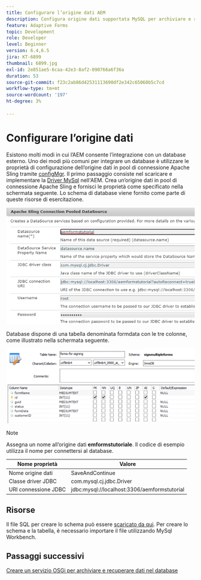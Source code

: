 ```yaml
---
title: Configurare l’origine dati AEM
description: Configura origine dati supportata MySQL per archiviare e recuperare i dati del modulo
feature: Adaptive Forms
topic: Development
role: Developer
level: Beginner
version: 6.4,6.5
jira: KT-6899
thumbnail: 6899.jpg
exl-id: 2e851ae5-6caa-42e3-8af2-090766a6f36a
duration: 53
source-git-commit: f23c2ab86d42531113690df2e342c65060b5c7cd
workflow-type: tm+mt
source-wordcount: '197'
ht-degree: 3%

---
```


# Configurare l’origine dati

Esistono molti modi in cui l’AEM consente l’integrazione con un database esterno. Uno dei modi più comuni per integrare un database è utilizzare le proprietà di configurazione dell’origine dati in pool di connessione Apache Sling tramite [configMgr](http://localhost:4502/system/console/configMgr).
Il primo passaggio consiste nel scaricare e implementare la [Driver MySql](https://mvnrepository.com/artifact/mysql/mysql-connector-java) nell&#39;AEM.
Crea un’origine dati in pool di connessione Apache Sling e fornisci le proprietà come specificato nella schermata seguente. Lo schema di database viene fornito come parte di queste risorse di esercitazione.

![data-source](assets/data-source.PNG)

Database dispone di una tabella denominata formdata con le tre colonne, come illustrato nella schermata seguente.

![database](assets/data-base.PNG)


>[!NOTE]
>Assegna un nome all’origine dati **emformstutoriale**. Il codice di esempio utilizza il nome per connettersi al database.

| Nome proprietà | Valore |
| ------------------------|--------------------------------------- |
| Nome origine dati | SaveAndContinue |
| Classe driver JDBC | com.mysql.cj.jdbc.Driver |
| URI connessione JDBC | jdbc:mysql://localhost:3306/aemformstutorial |

## Risorse

Il file SQL per creare lo schema può essere [scaricato da qui](assets/sign-multiple-forms.sql). Per creare lo schema e la tabella, è necessario importare il file utilizzando MySql Workbench.

## Passaggi successivi

[Creare un servizio OSGi per archiviare e recuperare dati nel database](./create-osgi-service.md)
